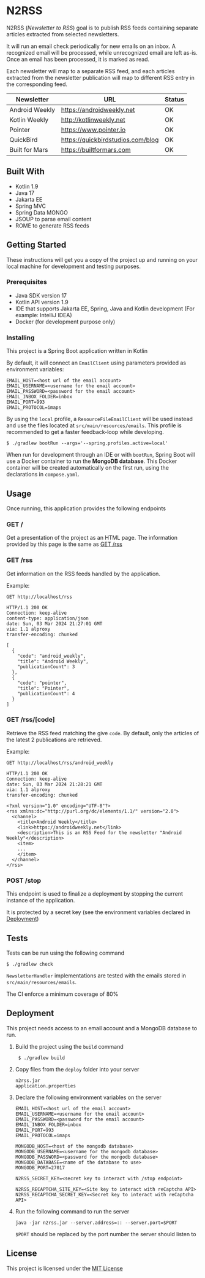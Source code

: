 # N2RSS

N2RSS (*Newsletter to RSS*) goal is to publish RSS feeds containing separate articles
extracted from selected newsletters.

It will run an email check periodically for new emails on an inbox.
A recognized email will be processed, while unrecognized email are left as-is.
Once an email has been processed, it is marked as read.

Each newsletter will map to a separate RSS feed, 
and each articles extracted from the newsletter publication will map to different RSS entry in the corresponding feed.

| Newsletter     | URL                               | Status |
|----------------|-----------------------------------|--------|
| Android Weekly | https://androidweekly.net         | OK     |
| Kotlin Weekly  | http://kotlinweekly.net           | OK     |
| Pointer        | https://www.pointer.io            | OK     |
| QuickBird      | https://quickbirdstudios.com/blog | OK     |
| Built for Mars | https://builtformars.com          | OK     |

## Built With

- Kotlin 1.9
- Java 17
- Jakarta EE
- Spring MVC
- Spring Data MONGO
- JSOUP to parse email content
- ROME to generate RSS feeds

## Getting Started

These instructions will get you a copy of the project 
up and running on your local machine for development 
and testing purposes.

### Prerequisites

- Java SDK version 17
- Kotlin API version 1.9
- IDE that supports Jakarta EE, Spring, Java and Kotlin development (For example: IntelliJ IDEA)
- Docker (for development purpose only)

### Installing

This project is a Spring Boot application written in Kotlin

By default, it will connect an `EmailClient` using parameters provided as environment variables:
```
EMAIL_HOST=<host url of the email account>
EMAIL_USERNAME=<username for the email account>
EMAIL_PASSWORD=<password for the email account>
EMAIL_INBOX_FOLDER=inbox
EMAIL_PORT=993
EMAIL_PROTOCOL=imaps
```

By using the `local` profile, a `ResourceFileEmailClient` will be used instead and use the files located 
at `src/main/resources/emails`. This profile is recommended to get a faster feedback-loop while developing.

```shell
$ ./gradlew bootRun --args='--spring.profiles.active=local'
```

When run for development through an IDE or with `bootRun`, Spring Boot will use a Docker container 
to run the **MongoDB database**. This Docker container will be created automatically on the first run, 
using the declarations in `compose.yaml`.

## Usage

Once running, this application provides the following endpoints

### GET /
Get a presentation of the project as an HTML page. 
The information provided by this page is the same as [GET /rss](#get-rss)

### GET /rss
Get information on the RSS feeds handled by the application.

Example:
```
GET http://localhost/rss

HTTP/1.1 200 OK
Connection: keep-alive
content-type: application/json
date: Sun, 03 Mar 2024 21:27:01 GMT
via: 1.1 alproxy
transfer-encoding: chunked

[
  {
    "code": "android_weekly",
    "title": "Android Weekly",
    "publicationCount": 3
  },
  {
    "code": "pointer",
    "title": "Pointer",
    "publicationCount": 4
  }
]
```

### GET /rss/\[code]

Retrieve the RSS feed matching the give `code`.
By default, only the articles of the latest 2 publications are retrieved.

Example:
```
GET http://localhost/rss/android_weekly

HTTP/1.1 200 OK
Connection: keep-alive
date: Sun, 03 Mar 2024 21:28:21 GMT
via: 1.1 alproxy
transfer-encoding: chunked

<?xml version="1.0" encoding="UTF-8"?>
<rss xmlns:dc="http://purl.org/dc/elements/1.1/" version="2.0">
  <channel>
    <title>Android Weekly</title>
    <link>https://androidweekly.net</link>
    <description>This is an RSS Feed for the newsletter "Android Weekly"</description>
    <item>
    ...
    </item>
  </channel>
</rss>
```

### POST /stop
This endpoint is used to finalize a deployment by stopping the current instance of the application.

It is protected by a secret key (see the environment variables declared in [Deployment](#deployment))

## Tests

Tests can be run using the following command
```shell
$ ./gradlew check
```

`NewsletterHandler` implementations are tested with the emails stored in `src/main/resources/emails`.

The CI enforce a minimum coverage of 80%

## Deployment
This project needs access to an email account and a MongoDB database to run.

1. Build the project using the `build` command
   ```shell
    $ ./gradlew build
    ```
2. Copy files from the `deploy` folder into your server
   ```
   n2rss.jar
   application.properties
   ```
3. Declare the following environment variables on the server
   ```
   EMAIL_HOST=<host url of the email account>
   EMAIL_USERNAME=<username for the email account>
   EMAIL_PASSWORD=<password for the email account>
   EMAIL_INBOX_FOLDER=inbox
   EMAIL_PORT=993
   EMAIL_PROTOCOL=imaps
   
   MONGODB_HOST=<host of the mongodb database>
   MONGODB_USERNAME=<username for the mongodb database>
   MONGODB_PASSWORD=<password for the mongodb database>
   MONGODB_DATABASE=<name of the database to use>
   MONGODB_PORT=27017
   
   N2RSS_SECRET_KEY=<secret key to interact with /stop endpoint>
   
   N2RSS_RECAPTCHA_SITE_KEY=<Site key to interact with reCaptcha API>
   N2RSS_RECAPTCHA_SECRET_KEY=<Secret key to interact with reCaptcha API>
   ```
4. Run the following command to run the server
   ```shell
   java -jar n2rss.jar --server.address=:: --server.port=$PORT
   ```
   `$PORT` should be replaced by the port number the server should listen to

## License

This project is licensed under the [MIT License](LICENSE.md)
